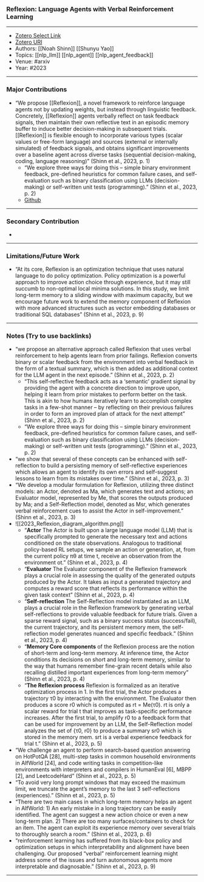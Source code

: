 ### Reflexion: Language Agents with Verbal Reinforcement Learning
---
- [Zotero Select Link](zotero://select/groups/2480461/items/R2QSBN8Z)
- [Zotero URI](https://www.zotero.org/groups/2480461/items/R2QSBN8Z)
- Authors: [[Noah Shinn]] [[Shunyu Yao]] 
- Topics: [[nlp_llm]] [[nlp_agent]] [[nlp_agent_feedback]]
- Venue: #arxiv
- Year: #2023

---
### Major Contributions
- “We propose [[Reflexion]], a novel framework to reinforce language agents not by updating weights, but instead through linguistic feedback. Concretely, [[Reflexion]] agents verbally reflect on task feedback signals, then maintain their own reflective text in an episodic memory buffer to induce better decision-making in subsequent trials. [[Reflexion]] is flexible enough to incorporate various types (scalar values or free-form language) and sources (external or internally simulated) of feedback signals, and obtains significant improvements over a baseline agent across diverse tasks (sequential decision-making, coding, language reasoning)” (Shinn et al., 2023, p. 1)
	- “We explore three ways for doing this – simple binary environment feedback, pre-defined heuristics for common failure cases, and self-evaluation such as binary classification using LLMs (decision-making) or self-written unit tests (programming).” (Shinn et al., 2023, p. 2)
	- [Github](https://github.com/noahshinn024/reflexion.)
---
### Secondary Contribution
- 
---
### Limitations/Future Work
- “At its core, Reflexion is an optimization technique that uses natural language to do policy optimization. Policy optimization is a powerful approach to improve action choice through experience, but it may still succumb to non-optimal local minima solutions. In this study, we limit long-term memory to a sliding window with maximum capacity, but we encourage future work to extend the memory component of Reflexion with more advanced structures such as vector embedding databases or traditional SQL databases” (Shinn et al., 2023, p. 9)
---
### Notes (Try to use backlinks)
- “we propose an alternative approach called Reflexion that uses verbal reinforcement to help agents learn from prior failings. Reflexion converts binary or scalar feedback from the environment into verbal feedback in the form of a textual summary, which is then added as additional context for the LLM agent in the next episode.” (Shinn et al., 2023, p. 2)
	- “This self-reflective feedback acts as a ‘semantic’ gradient signal by providing the agent with a concrete direction to improve upon, helping it learn from prior mistakes to perform better on the task. This is akin to how humans iteratively learn to accomplish complex tasks in a few-shot manner – by reflecting on their previous failures in order to form an improved plan of attack for the next attempt” (Shinn et al., 2023, p. 2)
	- “We explore three ways for doing this – simple binary environment feedback, pre-defined heuristics for common failure cases, and self-evaluation such as binary classification using LLMs (decision-making) or self-written unit tests (programming).” (Shinn et al., 2023, p. 2)
- “we show that several of these concepts can be enhanced with self-reflection to build a persisting memory of self-reflective experiences which allows an agent to identify its own errors and self-suggest lessons to learn from its mistakes over time.” (Shinn et al., 2023, p. 3)
- “We develop a modular formulation for Reflexion, utilizing three distinct models: an Actor, denoted as Ma, which generates text and actions; an Evaluator model, represented by Me, that scores the outputs produced by Ma; and a Self-Reflection model, denoted as Msr, which generates verbal reinforcement cues to assist the Actor in self-improvement.” (Shinn et al., 2023, p. 3)
- ![[2023_Reflexion_diagram_algorithm.png]]
	- “**Actor** The Actor is built upon a large language model (LLM) that is specifically prompted to generate the necessary text and actions conditioned on the state observations. Analogous to traditional policy-based RL setups, we sample an action or generation, at, from the current policy πθ at time t, receive an observation from the environment ot.” (Shinn et al., 2023, p. 4)
	- “**Evaluator** The Evaluator component of the Reflexion framework plays a crucial role in assessing the quality of the generated outputs produced by the Actor. It takes as input a generated trajectory and computes a reward score that reflects its performance within the given task context” (Shinn et al., 2023, p. 4)
	- “**Self-reflection** The Self-Reflection model instantiated as an LLM, plays a crucial role in the Reflexion framework by generating verbal self-reflections to provide valuable feedback for future trials. Given a sparse reward signal, such as a binary success status (success/fail), the current trajectory, and its persistent memory mem, the self-reflection model generates nuanced and specific feedback.” (Shinn et al., 2023, p. 4)
	- “**Memory Core components** of the Reflexion process are the notion of short-term and long-term memory. At inference time, the Actor conditions its decisions on short and long-term memory, similar to the way that humans remember fine-grain recent details while also recalling distilled important experiences from long-term memory” (Shinn et al., 2023, p. 4)
	- “**The Reflexion process** Reflexion is formalized as an iterative optimization process in 1. In the first trial, the Actor produces a trajectory τ0 by interacting with the environment. The Evaluator then produces a score r0 which is computed as rt = Me(τ0). rt is only a scalar reward for trial t that improves as task-specific performance increases. After the first trial, to amplify r0 to a feedback form that can be used for improvement by an LLM, the Self-Reflection model analyzes the set of {τ0, r0} to produce a summary sr0 which is stored in the memory mem. srt is a verbal experience feedback for trial t.” (Shinn et al., 2023, p. 5)
- “We challenge an agent to perform search-based question answering on HotPotQA [28], multi-step tasks in common household environments in AlfWorld [24], and code writing tasks in competition-like environments with interpreters and compilers in HumanEval [6], MBPP [2], and LeetcodeHard” (Shinn et al., 2023, p. 5)
- “To avoid very long prompt windows that may exceed the maximum limit, we truncate the agent’s memory to the last 3 self-reflections (experiences).” (Shinn et al., 2023, p. 5)
- “There are two main cases in which long-term memory helps an agent in AlfWorld: 1) An early mistake in a long trajectory can be easily identified. The agent can suggest a new action choice or even a new long-term plan. 2) There are too many surfaces/containers to check for an item. The agent can exploit its experience memory over several trials to thoroughly search a room.” (Shinn et al., 2023, p. 6)
- “reinforcement learning has suffered from its black-box policy and optimization setups in which interpretability and alignment have been challenging. Our proposed “verbal” reinforcement learning might address some of the issues and turn autonomous agents more interpretable and diagnosable.” (Shinn et al., 2023, p. 9)
---
